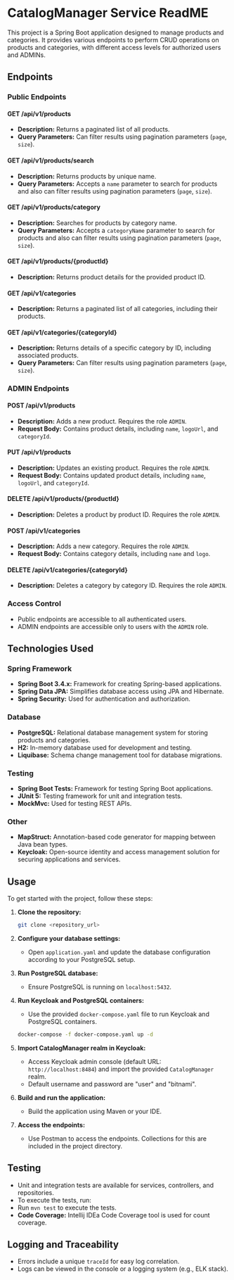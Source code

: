 # CatalogManager Service ReadME

This project is a Spring Boot application designed to manage products and categories. It provides various endpoints to perform CRUD operations on products and categories, with different access levels for authorized users and ADMINs.

## Endpoints

### Public Endpoints

#### GET /api/v1/products
- **Description:** Returns a paginated list of all products.
- **Query Parameters:** Can filter results using pagination parameters (`page`, `size`).

#### GET /api/v1/products/search
- **Description:** Returns products by unique name.
- **Query Parameters:** Accepts a `name` parameter to search for products and also can filter results using pagination parameters (`page`, `size`).

#### GET /api/v1/products/category
- **Description:** Searches for products by category name.
- **Query Parameters:** Accepts a `categoryName` parameter to search for products and also can filter results using pagination parameters (`page`, `size`).

#### GET /api/v1/products/{productId}
- **Description:** Returns product details for the provided product ID.

#### GET /api/v1/categories
- **Description:** Returns a paginated list of all categories, including their products.

#### GET /api/v1/categories/{categoryId}
- **Description:** Returns details of a specific category by ID, including associated products.
- **Query Parameters:** Can filter results using pagination parameters (`page`, `size`).

### ADMIN Endpoints

#### POST /api/v1/products
- **Description:** Adds a new product. Requires the role `ADMIN`.
- **Request Body:** Contains product details, including `name`, `logoUrl`, and `categoryId`.

#### PUT /api/v1/products
- **Description:** Updates an existing product. Requires the role `ADMIN`.
- **Request Body:** Contains updated product details, including `name`, `logoUrl`, and `categoryId`.

#### DELETE /api/v1/products/{productId}
- **Description:** Deletes a product by product ID. Requires the role `ADMIN`.

#### POST /api/v1/categories
- **Description:** Adds a new category. Requires the role `ADMIN`.
- **Request Body:** Contains category details, including `name` and `logo`.

#### DELETE /api/v1/categories/{categoryId}
- **Description:** Deletes a category by category ID. Requires the role `ADMIN`.

### Access Control
- Public endpoints are accessible to all authenticated users.
- ADMIN endpoints are accessible only to users with the `ADMIN` role.

## Technologies Used

### Spring Framework
- **Spring Boot 3.4.x:** Framework for creating Spring-based applications.
- **Spring Data JPA:** Simplifies database access using JPA and Hibernate.
- **Spring Security:** Used for authentication and authorization.

### Database
- **PostgreSQL:** Relational database management system for storing products and categories.
- **H2:** In-memory database used for development and testing.
- **Liquibase:** Schema change management tool for database migrations.

### Testing
- **Spring Boot Tests:** Framework for testing Spring Boot applications.
- **JUnit 5:** Testing framework for unit and integration tests.
- **MockMvc:** Used for testing REST APIs.

### Other
- **MapStruct:** Annotation-based code generator for mapping between Java bean types.
- **Keycloak:** Open-source identity and access management solution for securing applications and services.

## Usage
To get started with the project, follow these steps:

1. **Clone the repository:**
    ```bash
    git clone <repository_url>
    ```

2. **Configure your database settings:**
    - Open `application.yaml` and update the database configuration according to your PostgreSQL setup.

3. **Run PostgreSQL database:**
    - Ensure PostgreSQL is running on `localhost:5432`.

4. **Run Keycloak and PostgreSQL containers:**
    - Use the provided `docker-compose.yaml` file to run Keycloak and PostgreSQL containers.
    ```bash
    docker-compose -f docker-compose.yaml up -d
    ```

5. **Import CatalogManager realm in Keycloak:**
    - Access Keycloak admin console (default URL: `http://localhost:8484`) and import the provided `CatalogManager` realm.
    - Default username and password are "user" and "bitnami".

6. **Build and run the application:**
    - Build the application using Maven or your IDE.

7. **Access the endpoints:**
    - Use Postman to access the endpoints. Collections for this are included in the project directory.

## Testing
- Unit and integration tests are available for services, controllers, and repositories.
- To execute the tests, run:
- Run `mvn test` to execute the tests.
- **Code Coverage:** Intellij IDEa Code Coverage tool is used for count coverage.

## Logging and Traceability
- Errors include a unique `traceId` for easy log correlation.
- Logs can be viewed in the console or a logging system (e.g., ELK stack).
